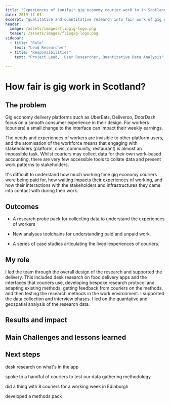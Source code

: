 ```yaml
---
title: "Experiences of (un)fair gig economy courier work in in Scotland"
date: 2019-11-01
excerpt: "qualitative and quantitative research into fair work of gig economy courier work"
header:
  image: /assets/images/flipgig-logo.png
  teaser: /assets/images/flipgig-logo.png
sidebar:
  - title: "Role"
    text: "Lead Researcher"
  - title: "Responsibilities"
    text: "Project Lead,  User Researcher, Quantitative Data Analysis"

---   
```


# How fair is gig work in Scotland?
## The problem
Gig economy delivery platforms such as UberEats, Deliveroo, DoorDash focus on a smooth consumer experience in their design. For workers (couriers) a small change to the interface can impact their weekly earnings. 

The needs and experiences of workers are invisible to other platform users, and the atomisation of the workforce means that engaging with stakeholders (platform, civic, community, restaurant) is almost an impossible task. Whilst couriers may collect data for their own work-based accounting, there are very few accessible tools to collate data and present work patterns to stakeholders.

It's difficult to understand how much working time gig economy couriers were being paid for, how waiting impacts their experiences of working, and how their interactions with the stakeholders and infrastructures they came into contact with during their work.

## Outcomes

- A research probe pack for collecting data to understand the experiences of workers

- New analyses toolchains for understanding paid and unpaid work.

- A series of case studies articulating the lived-experiences of couriers.

## My role
I led the team through the overall design of the research and supported the delivery. This included desk research on food delivery apps and the interfaces that couriers use, developing bespoke research protocol and adapting existing methods, getting feedback from couriers on the methods, and then testing the research methods in the work environment. I supported the data collection and interview phases. I led on the quantative and geospatial analysis of the research data. 

## Results and impact


## Main Challenges and lessons learned

## Next steps

desk research on what's in the app

spoke to a handful of couriers to test our data gathering methodology

did a thing with 8 couriers for a working week in Edinburgh

developed a methods pack



